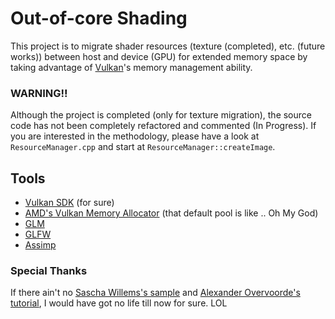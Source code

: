 # Out-of-core Shading
This project is to migrate shader resources (texture (completed), etc. (future works)) between host and device (GPU) for extended memory space by taking advantage of [Vulkan](https://www.khronos.org/vulkan/)'s memory management ability.

### WARNING!! 
Although the project is completed (only for texture migration), the source code has not been completely refactored and commented (In Progress). If you are interested in the methodology, please have a look at `ResourceManager.cpp` and start at `ResourceManager::createImage`.

## Tools
- [Vulkan SDK](https://www.lunarg.com/vulkan-sdk/) (for sure)
- [AMD's Vulkan Memory Allocator](https://gpuopen.com/gaming-product/vulkan-memory-allocator/) (that default pool is like .. Oh My God)
- [GLM](https://glm.g-truc.net/)
- [GLFW](www.glfw.org/)
- [Assimp](http://assimp.sourceforge.net/)

### Special Thanks
If there ain't no [Sascha Willems's sample](https://github.com/SaschaWillems/Vulkan) and [Alexander Overvoorde's tutorial](https://vulkan-tutorial.com/), I would have got no life till now for sure. LOL
